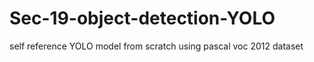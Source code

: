 # Sec-19-object-detection-YOLO
 self reference YOLO model from scratch using pascal voc 2012 dataset
